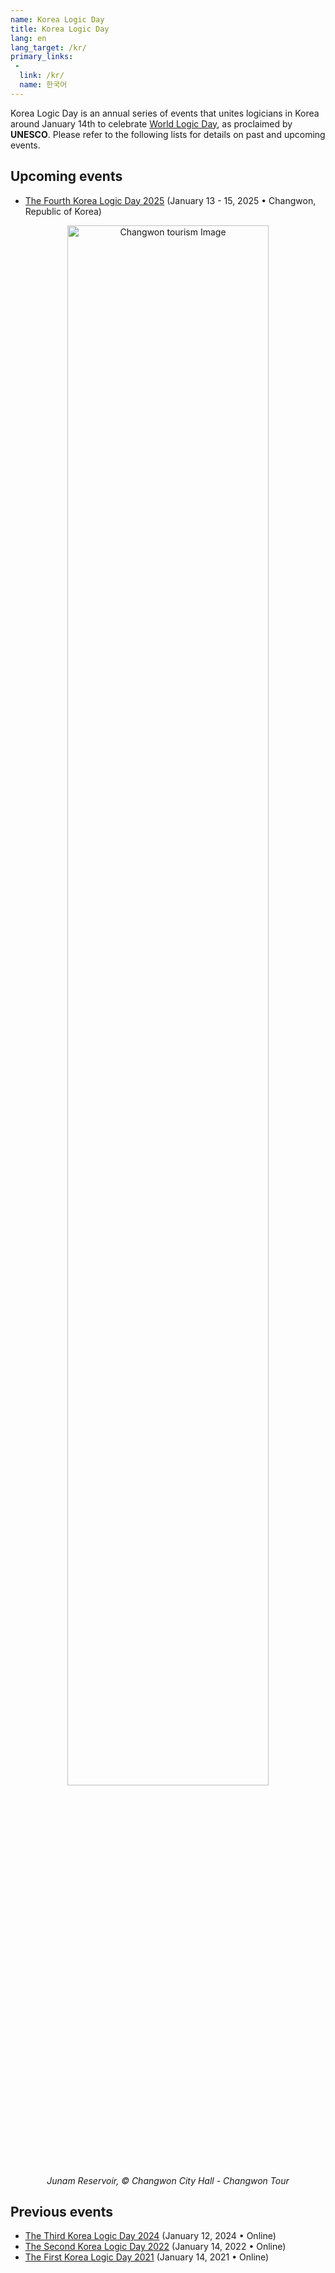 ```yaml
---
name: Korea Logic Day
title: Korea Logic Day
lang: en
lang_target: /kr/
primary_links:
 - 
  link: /kr/
  name: 한국어
---
```



Korea Logic Day is an annual series of events that unites logicians in Korea around January 14th to celebrate [World Logic Day](https://wld.cipsh.international), as proclaimed by **UNESCO**. 
Please refer to the following lists for details on past and upcoming events.

## Upcoming events

- [The Fourth Korea Logic Day 2025](2025) (January 13 - 15, 2025 • Changwon, Republic of Korea)

<div style="text-align: center;">
<img src="https://korealogicday.org/assets/2025_banner.jpeg" alt="Changwon tourism Image" width="80%">
<br />
<i>Junam Reservoir, © Changwon City Hall - Changwon Tour</i>
</div>

## Previous events

- [The Third Korea Logic Day 2024](2024) (January 12, 2024 • Online)
- [The Second Korea Logic Day 2022](2022) (January 14, 2022 • Online)
- [The First Korea Logic Day 2021](2021) (January 14, 2021 • Online)



